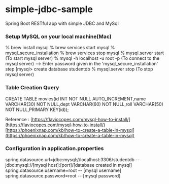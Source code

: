 # simple-jdbc-sample
Spring Boot RESTful app with simple JDBC and MySql

### Setup MySQL on your local machine(Mac)
% brew install mysql
% brew services start mysql
% mysql_secure_installation
% brew services stop mysql
% mysql.server start (To start mysql server)
% mysql -h localhost -u root -p (To connect to the mysql server) --> Enter password given in the 'mysql_secure_installation' step
[mysql> create database studentdb
% mysql.server stop (To stop mysql server)

### Table Creation Query
CREATE TABLE movies(id INT NOT NULL AUTO_INCREMENT,name VARCHAR(30) NOT NULL,dept VARCHAR(60) NOT NULL,roll VARCHAR(50) NOT NULL,PRIMARY KEY(id));

Reference : 
[https://flaviocopes.com/mysql-how-to-install/](https://flaviocopes.com/mysql-how-to-install/)
[https://phoenixnap.com/kb/how-to-create-a-table-in-mysql](https://phoenixnap.com/kb/how-to-create-a-table-in-mysql)

### Configuration in application.properties
spring.datasource.url=jdbc:mysql://localhost:3306/studentdb -- jdbd:mysql://[mysql host]:[port]/[database created in mysql]
spring.datasource.username=root -- [mysql username]
spring.datasource.password=root -- [mysql password]

